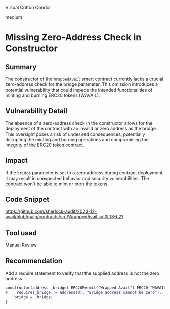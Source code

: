 Virtual Cotton Condor

medium

# Missing Zero-Address Check in Constructor

## Summary
The constructor of the `WrappedAvail` smart contract currently lacks a crucial zero-address check for the bridge parameter. This omission introduces a potential vulnerability that could impede the intended functionalities of minting and burning ERC20 tokens (WAVAIL).


## Vulnerability Detail
The absence of a zero-address check in the constructor allows for the deployment of the contract with an invalid or zero address as the bridge. This oversight poses a risk of undesired consequences, potentially disrupting the minting and burning operations and compromising the integrity of the ERC20 token contract.


## Impact
If the `bridge` parameter is set to a zero address during contract deployment, it may result in unexpected behavior and security vulnerabilities. The contract won't be able to mint or burn the tokens.


## Code Snippet
https://github.com/sherlock-audit/2023-12-avail/blob/main/contracts/src/WrappedAvail.sol#L18-L21


## Tool used

Manual Review

## Recommendation
Add a require statement to verify that the supplied address is not the zero address

```diff
constructor(address _bridge) ERC20Permit("Wrapped Avail") ERC20("WAVAIL", "Wrapped Avail") {
+    require(_bridge != address(0), "Bridge address cannot be zero");
    bridge = _bridge;
}
```